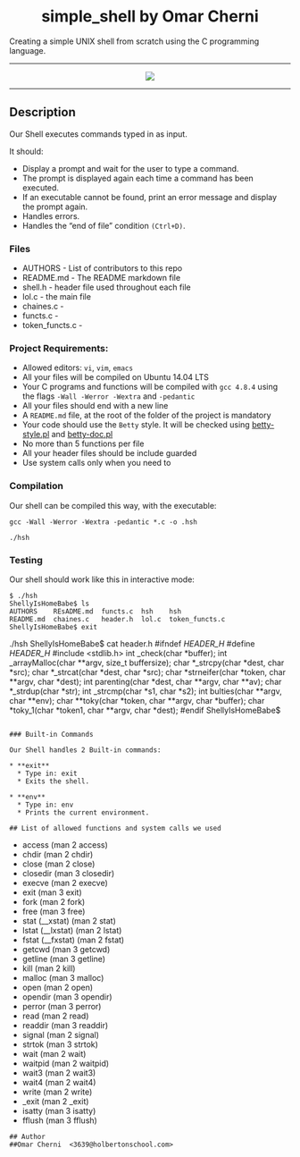<h1 align="center">simple_shell by Omar Cherni</h1>
Creating a simple UNIX shell from scratch using the C programming language.

---

<p align="center">
<a target="_blank" href="https://www.holbertonschool.com/"><img src="https://github.com/dreamdaddybanks/holbertonschool-low_level_programming/blob/master/holby.jpg?raw=true"></a>
</p>

---

## Description

Our Shell executes commands typed in as input.

It should:

* Display a prompt and wait for the user to type a command.
* The prompt is displayed again each time a command has been executed.
* If an executable cannot be found, print an error message and display the prompt again.
* Handles errors.
* Handles the “end of file” condition `(Ctrl+D)`.

### Files
* AUTHORS - List of contributors to this repo
* README.md - The README markdown file
* shell.h - header file used throughout each file
* lol.c - the main file
* chaines.c -
* functs.c -
* token_functs.c -

### Project Requirements:
* Allowed editors: `vi`, `vim`, `emacs`
* All your files will be compiled on Ubuntu 14.04 LTS
* Your C programs and functions will be compiled with `gcc 4.8.4` using the flags `-Wall -Werror -Wextra` and `-pedantic`
* All your files should end with a new line
* A `README.md` file, at the root of the folder of the project is mandatory
* Your code should use the `Betty` style. It will be checked using [betty-style.pl](https://github.com/holbertonschool/Betty/blob/master/betty-style.pl) and [betty-doc.pl](https://github.com/holbertonschool/Betty/blob/master/betty-doc.pl)
* No more than 5 functions per file
* All your header files should be include guarded
* Use system calls only when you need to

### Compilation

Our shell can be compiled this way, with the executable:
```
gcc -Wall -Werror -Wextra -pedantic *.c -o .hsh
```
```
./hsh
```

### Testing
Our shell should work like this in interactive mode:
```
$ ./hsh
ShellyIsHomeBabe$ ls
AUTHORS    REsADME.md  functs.c  hsh    hsh
README.md  chaines.c   header.h  lol.c  token_functs.c
ShellyIsHomeBabe$ exit
```
./hsh
ShellyIsHomeBabe$ cat header.h
#ifndef _HEADER_H_
#define _HEADER_H_
#include <stdlib.h>
int _check(char *buffer);
int _arrayMalloc(char **argv, size_t buffersize);
char *_strcpy(char *dest, char *src);
char *_strcat(char *dest, char *src);
char *strneifer(char *token, char **argv, char *dest);
int parenting(char *dest, char **argv, char **av);
char *_strdup(char *str);
int _strcmp(char *s1, char *s2);
int bulties(char **argv, char **env);
char **toky(char *token, char **argv, char *buffer);
char *toky_1(char *token1, char **argv, char *dest);
#endif
ShellyIsHomeBabe$
```

### Built-in Commands

Our Shell handles 2 Built-in commands:

* **exit**
  * Type in: exit
  * Exits the shell.

* **env**
  * Type in: env
  * Prints the current environment.

## List of allowed functions and system calls we used
```
* access (man 2 access)
* chdir (man 2 chdir)
* close (man 2 close)
* closedir (man 3 closedir)
* execve (man 2 execve)
* exit (man 3 exit)
* fork (man 2 fork)
* free (man 3 free)
* stat (__xstat) (man 2 stat)
* lstat (__lxstat) (man 2 lstat)
* fstat (__fxstat) (man 2 fstat)
* getcwd (man 3 getcwd)
* getline (man 3 getline)
* kill (man 2 kill)
* malloc (man 3 malloc)
* open (man 2 open)
* opendir (man 3 opendir)
* perror (man 3 perror)
* read (man 2 read)
* readdir (man 3 readdir)
* signal (man 2 signal)
* strtok (man 3 strtok)
* wait (man 2 wait)
* waitpid (man 2 waitpid)
* wait3 (man 2 wait3)
* wait4 (man 2 wait4)
* write (man 2 write)
* _exit (man 2 _exit)
* isatty (man 3 isatty)
* fflush (man 3 fflush)
```
## Author
##Omar Cherni  <3639@holbertonschool.com>
